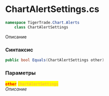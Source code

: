 
# ChartAlertSettings.cs
```csharp
namespace TigerTrade.Chart.Alerts  
    class ChartAlertSettings
```

Описание

### Синтаксис
```csharp
public bool Equals(ChartAlertSettings other)
```

### Параметры  
<mark style="color:red;">**`other`**</mark> <mark style="color: rgb(255, 166, 87);">`ChartAlertSettings`</mark>  
 *Описание*  
  

                    
                    